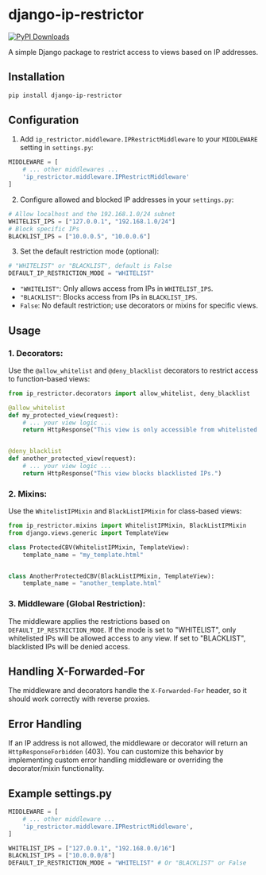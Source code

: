 # django-ip-restrictor

[![PyPI Downloads](https://static.pepy.tech/badge/django-ip-restrictor)](https://pepy.tech/projects/django-ip-restrictor)

A simple Django package to restrict access to views based on IP addresses.

## Installation

```bash
pip install django-ip-restrictor
```

## Configuration

1. Add `ip_restrictor.middleware.IPRestrictMiddleware` to your `MIDDLEWARE` setting in `settings.py`:

```python
MIDDLEWARE = [
    # ... other middlewares ...
    'ip_restrictor.middleware.IPRestrictMiddleware'
]
```

2. Configure allowed and blocked IP addresses in your `settings.py`:

```python
# Allow localhost and the 192.168.1.0/24 subnet
WHITELIST_IPS = ["127.0.0.1", "192.168.1.0/24"]
# Block specific IPs
BLACKLIST_IPS = ["10.0.0.5", "10.0.0.6"]
```

3.  Set the default restriction mode (optional):

```python
# "WHITELIST" or "BLACKLIST", default is False
DEFAULT_IP_RESTRICTION_MODE = "WHITELIST"
```

- `"WHITELIST"`: Only allows access from IPs in `WHITELIST_IPS`.
- `"BLACKLIST"`: Blocks access from IPs in `BLACKLIST_IPS`.
- `False`: No default restriction; use decorators or mixins for specific views.

## Usage

### 1. Decorators:

Use the `@allow_whitelist` and `@deny_blacklist` decorators to restrict access to function-based views:

```python
from ip_restrictor.decorators import allow_whitelist, deny_blacklist

@allow_whitelist
def my_protected_view(request):
    # ... your view logic ...
    return HttpResponse("This view is only accessible from whitelisted IPs.")


@deny_blacklist
def another_protected_view(request):
    # ... your view logic ...
    return HttpResponse("This view blocks blacklisted IPs.")
```

### 2. Mixins:

Use the `WhitelistIPMixin` and `BlackListIPMixin` for class-based views:


```python
from ip_restrictor.mixins import WhitelistIPMixin, BlackListIPMixin
from django.views.generic import TemplateView

class ProtectedCBV(WhitelistIPMixin, TemplateView):
    template_name = "my_template.html"


class AnotherProtectedCBV(BlackListIPMixin, TemplateView):
    template_name = "another_template.html"

```

### 3. Middleware (Global Restriction):

The middleware applies the restrictions based on `DEFAULT_IP_RESTRICTION_MODE`.  If the mode is set to "WHITELIST", only whitelisted IPs will be allowed access to any view.  If set to "BLACKLIST", blacklisted IPs will be denied access.


## Handling X-Forwarded-For

The middleware and decorators handle the `X-Forwarded-For` header, so it should work correctly with reverse proxies.


## Error Handling

If an IP address is not allowed, the middleware or decorator will return an `HttpResponseForbidden` (403). You can customize this behavior by implementing custom error handling middleware or overriding the decorator/mixin functionality.


## Example settings.py

```python
MIDDLEWARE = [
    # ... other middleware ...
    'ip_restrictor.middleware.IPRestrictMiddleware',
]

WHITELIST_IPS = ["127.0.0.1", "192.168.0.0/16"]
BLACKLIST_IPS = ["10.0.0.0/8"]
DEFAULT_IP_RESTRICTION_MODE = "WHITELIST" # Or "BLACKLIST" or False
```
